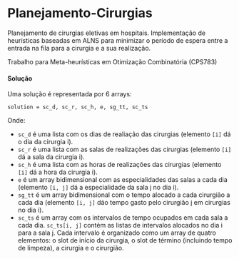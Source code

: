 # Planejamento-Cirurgias
Planejamento de cirurgias eletivas em hospitais. Implementação de heurísticas 
baseadas em ALNS para minimizar o período de espera entre a entrada na fila para 
a cirurgia e a sua realização.

Trabalho para Meta-heurísticas em Otimização Combinatória (CPS783)

#### Solução
Uma solução é representada por 6 arrays:

``` 
solution = sc_d, sc_r, sc_h, e, sg_tt, sc_ts 
```

Onde: 
- `sc_d` é uma lista com os dias de realiação das cirurgias (elemento 
`[i]` dá o dia da cirurgia i).
- `sc_r` é uma lista com as salas de realizações das cirurgias (elemento 
`[i]` dá a sala da cirurgia i).
- `sc_h` é uma lista com as horas de realizações das cirurgias (elemento 
`[i]` dá a hora da cirurgia i).
- `e` é um array bidimensional com as especialidades das salas a cada dia 
(elemento `[i, j]` dá a especialidade da sala j no dia i).
- `sg_tt` é um array bidimensional com o tempo alocado a cada cirurgião a 
cada dia (elemento `[i, j]` dáo tempo gasto pelo cirurgião j em cirurgias 
no dia i).
- `sc_ts` é um array com os intervalos de tempo ocupados em cada sala a 
cada dia. `sc_ts[i, j]` contém as listas de intervalos alocados no dia i 
para a sala j. Cada intervalo é organizado como um array de quatro 
elementos: o slot de início da cirurgia, o slot de término (incluindo 
tempo de limpeza), a cirurgia e o cirurgião.
